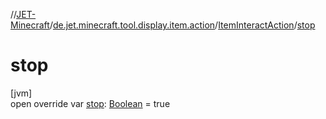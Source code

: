 //[JET-Minecraft](../../../index.md)/[de.jet.minecraft.tool.display.item.action](../index.md)/[ItemInteractAction](index.md)/[stop](stop.md)

# stop

[jvm]\
open override var [stop](stop.md): [Boolean](https://kotlinlang.org/api/latest/jvm/stdlib/kotlin/-boolean/index.html) = true
